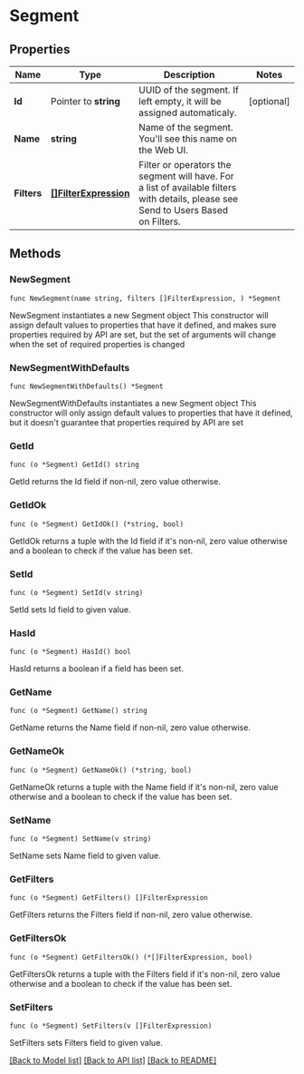 # Segment

## Properties

Name | Type | Description | Notes
------------ | ------------- | ------------- | -------------
**Id** | Pointer to **string** | UUID of the segment.  If left empty, it will be assigned automaticaly. | [optional] 
**Name** | **string** | Name of the segment.  You&#39;ll see this name on the Web UI. | 
**Filters** | [**[]FilterExpression**](FilterExpression.md) | Filter or operators the segment will have.  For a list of available filters with details, please see Send to Users Based on Filters. | 

## Methods

### NewSegment

`func NewSegment(name string, filters []FilterExpression, ) *Segment`

NewSegment instantiates a new Segment object
This constructor will assign default values to properties that have it defined,
and makes sure properties required by API are set, but the set of arguments
will change when the set of required properties is changed

### NewSegmentWithDefaults

`func NewSegmentWithDefaults() *Segment`

NewSegmentWithDefaults instantiates a new Segment object
This constructor will only assign default values to properties that have it defined,
but it doesn't guarantee that properties required by API are set

### GetId

`func (o *Segment) GetId() string`

GetId returns the Id field if non-nil, zero value otherwise.

### GetIdOk

`func (o *Segment) GetIdOk() (*string, bool)`

GetIdOk returns a tuple with the Id field if it's non-nil, zero value otherwise
and a boolean to check if the value has been set.

### SetId

`func (o *Segment) SetId(v string)`

SetId sets Id field to given value.

### HasId

`func (o *Segment) HasId() bool`

HasId returns a boolean if a field has been set.

### GetName

`func (o *Segment) GetName() string`

GetName returns the Name field if non-nil, zero value otherwise.

### GetNameOk

`func (o *Segment) GetNameOk() (*string, bool)`

GetNameOk returns a tuple with the Name field if it's non-nil, zero value otherwise
and a boolean to check if the value has been set.

### SetName

`func (o *Segment) SetName(v string)`

SetName sets Name field to given value.


### GetFilters

`func (o *Segment) GetFilters() []FilterExpression`

GetFilters returns the Filters field if non-nil, zero value otherwise.

### GetFiltersOk

`func (o *Segment) GetFiltersOk() (*[]FilterExpression, bool)`

GetFiltersOk returns a tuple with the Filters field if it's non-nil, zero value otherwise
and a boolean to check if the value has been set.

### SetFilters

`func (o *Segment) SetFilters(v []FilterExpression)`

SetFilters sets Filters field to given value.



[[Back to Model list]](../README.md#documentation-for-models) [[Back to API list]](../README.md#documentation-for-api-endpoints) [[Back to README]](../README.md)


